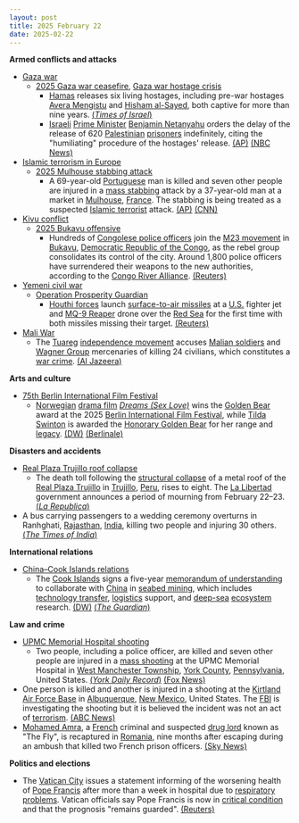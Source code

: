```yaml
---
layout: post
title: 2025 February 22
date: 2025-02-22
---
```



**Armed conflicts and attacks**

* [Gaza war](https://en.wikipedia.org/wiki/Gaza_war "Gaza war")
  + [2025 Gaza war ceasefire](https://en.wikipedia.org/wiki/2025_Gaza_war_ceasefire "2025 Gaza war ceasefire"), [Gaza war hostage crisis](https://en.wikipedia.org/wiki/Gaza_war_hostage_crisis "Gaza war hostage crisis")
    - [Hamas](https://en.wikipedia.org/wiki/Hamas "Hamas") releases six living hostages, including pre-war hostages [Avera Mengistu](https://en.wikipedia.org/wiki/Avera_Mengistu "Avera Mengistu") and [Hisham al-Sayed](https://en.wikipedia.org/wiki/Hisham_al-Sayed "Hisham al-Sayed"), both captive for more than nine years. [(*Times of Israel*)](https://www.timesofisrael.com/these-are-the-six-living-hostages-set-to-be-released-saturday/)
    - [Israeli](https://en.wikipedia.org/wiki/Israel "Israel") [Prime Minister](https://en.wikipedia.org/wiki/Prime_Minister_of_Israel "Prime Minister of Israel") [Benjamin Netanyahu](https://en.wikipedia.org/wiki/Benjamin_Netanyahu "Benjamin Netanyahu") orders the delay of the release of 620 [Palestinian](https://en.wikipedia.org/wiki/Palestinians "Palestinians") [prisoners](https://en.wikipedia.org/wiki/Palestinian_prisoners_in_Israel "Palestinian prisoners in Israel") indefinitely, citing the "humiliating" procedure of the hostages' release. [(AP)](https://apnews.com/article/israel-palestinians-hamas-war-ceasefire-hostages-02-22-2025-364c7abeb679e910cb5acba234469574) [(NBC News)](https://www.nbcnews.com/news/world/live-blog/israel-hamas-ceasefire-live-updates-rcna193120)
* [Islamic terrorism in Europe](https://en.wikipedia.org/wiki/Islamic_terrorism_in_Europe "Islamic terrorism in Europe")
  + [2025 Mulhouse stabbing attack](https://en.wikipedia.org/wiki/2025_Mulhouse_stabbing_attack "2025 Mulhouse stabbing attack")
    - A 69-year-old [Portuguese](https://en.wikipedia.org/wiki/Portugal "Portugal") man is killed and seven other people are injured in a [mass stabbing](https://en.wikipedia.org/wiki/Mass_stabbing "Mass stabbing") attack by a 37-year-old man at a market in [Mulhouse](https://en.wikipedia.org/wiki/Mulhouse "Mulhouse"), [France](https://en.wikipedia.org/wiki/France "France"). The stabbing is being treated as a suspected [Islamic terrorist](https://en.wikipedia.org/wiki/Islamic_terrorism "Islamic terrorism") attack. [(AP)](https://apnews.com/article/france-stabbing-islamic-extremism-mulhouse-f360a94b520b199cdd7f389e6ff5e01c) [(CNN)](https://edition.cnn.com/2025/02/22/europe/mulhouse-attack-intl-latam/index.html)
* [Kivu conflict](https://en.wikipedia.org/wiki/Kivu_conflict "Kivu conflict")
  + [2025 Bukavu offensive](https://en.wikipedia.org/wiki/2025_Bukavu_offensive "2025 Bukavu offensive")
    - Hundreds of [Congolese police officers](https://en.wikipedia.org/wiki/Congolese_National_Police "Congolese National Police") join the [M23 movement](https://en.wikipedia.org/wiki/March_23_Movement "March 23 Movement") in [Bukavu](https://en.wikipedia.org/wiki/Bukavu "Bukavu"), [Democratic Republic of the Congo](https://en.wikipedia.org/wiki/Democratic_Republic_of_the_Congo "Democratic Republic of the Congo"), as the rebel group consolidates its control of the city. Around 1,800 police officers have surrendered their weapons to the new authorities, according to the [Congo River Alliance](https://en.wikipedia.org/wiki/Congo_River_Alliance "Congo River Alliance"). [(Reuters)](https://www.reuters.com/world/africa/hundreds-congolese-police-join-rebels-occupied-city-2025-02-22/)
* [Yemeni civil war](https://en.wikipedia.org/wiki/Yemeni_civil_war_%282014%E2%80%93present%29 "Yemeni civil war (2014–present)")
  + [Operation Prosperity Guardian](https://en.wikipedia.org/wiki/Operation_Prosperity_Guardian "Operation Prosperity Guardian")
    - [Houthi forces](https://en.wikipedia.org/wiki/Houthis "Houthis") launch [surface-to-air missiles](https://en.wikipedia.org/wiki/Surface-to-air_missile "Surface-to-air missile") at a [U.S.](https://en.wikipedia.org/wiki/United_States_Air_Force "United States Air Force") fighter jet and [MQ-9 Reaper](https://en.wikipedia.org/wiki/General_Atomics_MQ-9_Reaper "General Atomics MQ-9 Reaper") drone over the [Red Sea](https://en.wikipedia.org/wiki/Red_Sea "Red Sea") for the first time with both missiles missing their target. [(Reuters)](https://www.reuters.com/world/middle-east/yemens-houthis-launched-missile-us-fighter-jet-missed-2025-02-22/)
* [Mali War](https://en.wikipedia.org/wiki/Mali_War "Mali War")
  + The [Tuareg](https://en.wikipedia.org/wiki/Tuareg_people "Tuareg people") [independence movement](https://en.wikipedia.org/wiki/National_Movement_for_the_Liberation_of_Azawad "National Movement for the Liberation of Azawad") accuses [Malian soldiers](https://en.wikipedia.org/wiki/Malian_Armed_Forces "Malian Armed Forces") and [Wagner Group](https://en.wikipedia.org/wiki/Wagner_Group "Wagner Group") mercenaries of killing 24 civilians, which constitutes a [war crime](https://en.wikipedia.org/wiki/War_crime "War crime"). [(Al Jazeera)](https://www.aljazeera.com/news/2025/2/22/malis-army-says-investigating-soldiers-accused-of-killing-24-civilians)

**Arts and culture**

* [75th Berlin International Film Festival](https://en.wikipedia.org/wiki/75th_Berlin_International_Film_Festival "75th Berlin International Film Festival")
  + [Norwegian](https://en.wikipedia.org/wiki/Cinema_of_Norway "Cinema of Norway") [drama film](https://en.wikipedia.org/wiki/Drama_%28film_and_television%29 "Drama (film and television)") *[Dreams (Sex Love)](https://en.wikipedia.org/wiki/Dreams_%28Sex_Love%29 "Dreams (Sex Love)")* wins the [Golden Bear](https://en.wikipedia.org/wiki/Golden_Bear "Golden Bear") award at the 2025 [Berlin International Film Festival](https://en.wikipedia.org/wiki/Berlin_International_Film_Festival "Berlin International Film Festival"), while [Tilda Swinton](https://en.wikipedia.org/wiki/Tilda_Swinton "Tilda Swinton") is awarded the [Honorary Golden Bear](https://en.wikipedia.org/wiki/Honorary_Golden_Bear "Honorary Golden Bear") for her range and [legacy](https://en.wikipedia.org/wiki/Tilda_Swinton_filmography "Tilda Swinton filmography"). [(DW)](https://www.dw.com/en/coming-of-age-film-from-norway-wins-berlinales-golden-bear/a-71716079) [(Berlinale)](https://www.berlinale.de/en/festival/awards-and-juries/honorary-golden-bear.html)

**Disasters and accidents**

* [Real Plaza Trujillo roof collapse](https://en.wikipedia.org/wiki/Real_Plaza_Trujillo_roof_collapse "Real Plaza Trujillo roof collapse")
  + The death toll following the [structural collapse](https://en.wikipedia.org/wiki/Structural_integrity_and_failure "Structural integrity and failure") of a metal roof of the [Real Plaza Trujillo](https://en.wikipedia.org/wiki/Real_Plaza_Trujillo "Real Plaza Trujillo") in [Trujillo](https://en.wikipedia.org/wiki/Trujillo%2C_Peru "Trujillo, Peru"), [Peru](https://en.wikipedia.org/wiki/Peru "Peru"), rises to eight. The [La Libertad](https://en.wikipedia.org/wiki/Department_of_La_Libertad "Department of La Libertad") government announces a period of mourning from February 22–23. [(*La Republica*)](https://larepublica.pe/sociedad/2025/02/21/colapsa-techo-de-real-plaza-en-trujillo-en-vivo-reporte-de-heridos-y-ultimas-noticias-segun-coer-1782711)
* A bus carrying passengers to a wedding ceremony overturns in Ranhghati, [Rajasthan](https://en.wikipedia.org/wiki/Rajasthan "Rajasthan"), [India](https://en.wikipedia.org/wiki/India "India"), killing two people and injuring 30 others. [(*The Times of India*)](https://timesofindia.indiatimes.com/city/jaipur/two-dead-30-injured-as-bus-overturns/articleshow/118487309.cms)

**International relations**

* [China–Cook Islands relations](https://en.wikipedia.org/wiki/China%E2%80%93Cook_Islands_relations "China–Cook Islands relations")
  + The [Cook Islands](https://en.wikipedia.org/wiki/Cook_Islands "Cook Islands") signs a five-year [memorandum of understanding](https://en.wikipedia.org/wiki/Memorandum_of_understanding "Memorandum of understanding") to collaborate with [China](https://en.wikipedia.org/wiki/China "China") in [seabed mining](https://en.wikipedia.org/wiki/Seabed_mining "Seabed mining"), which includes [technology transfer](https://en.wikipedia.org/wiki/Technology_transfer "Technology transfer"), [logistics](https://en.wikipedia.org/wiki/Logistics "Logistics") support, and [deep-sea](https://en.wikipedia.org/wiki/Deep-sea_community "Deep-sea community") [ecosystem](https://en.wikipedia.org/wiki/Marine_ecosystem "Marine ecosystem") research. [(DW)](https://www.dw.com/en/cook-islands-announces-deep-sea-minerals-deal-with-china/a-71711275) [(*The Guardian*)](https://www.theguardian.com/world/2025/feb/22/cook-islands-china-partnership-response)

**Law and crime**

* [UPMC Memorial Hospital shooting](https://en.wikipedia.org/wiki/UPMC_Memorial_Hospital_shooting "UPMC Memorial Hospital shooting")
  + Two people, including a police officer, are killed and seven other people are injured in a [mass shooting](https://en.wikipedia.org/wiki/Mass_shooting "Mass shooting") at the UPMC Memorial Hospital in [West Manchester Township](https://en.wikipedia.org/wiki/West_Manchester_Township%2C_Pennsylvania "West Manchester Township, Pennsylvania"), [York County](https://en.wikipedia.org/wiki/York_County%2C_Pennsylvania "York County, Pennsylvania"), [Pennsylvania](https://en.wikipedia.org/wiki/Pennsylvania "Pennsylvania"), United States. [(*York Daily Record*)](https://www.ydr.com/story/news/crime/2025/02/22/shooter-targeted-the-icu-at-upmc-memorial-killing-a-police-officer/79682914007/) [(Fox News)](https://www.fox43.com/article/news/local/york-county/police-incident-upmc-york-public-to-avoid-the-area/521-0c7355f3-6262-4ef5-8b76-9353775cabf9)
* One person is killed and another is injured in a shooting at the [Kirtland Air Force Base](https://en.wikipedia.org/wiki/Kirtland_Air_Force_Base "Kirtland Air Force Base") in [Albuquerque](https://en.wikipedia.org/wiki/Albuquerque "Albuquerque"), [New Mexico](https://en.wikipedia.org/wiki/New_Mexico "New Mexico"), United States. The [FBI](https://en.wikipedia.org/wiki/Federal_Bureau_of_Investigation "Federal Bureau of Investigation") is investigating the shooting but it is believed the incident was not an act of [terrorism](https://en.wikipedia.org/wiki/Terrorism "Terrorism"). [(ABC News)](https://abcnews.go.com/US/wireStory/shooting-air-force-base-new-mexico-kills-airman-119079724)
* [Mohamed Amra](https://en.wikipedia.org/wiki/Mohamed_Amra "Mohamed Amra"), a [French](https://en.wikipedia.org/wiki/France "France") criminal and suspected [drug lord](https://en.wikipedia.org/wiki/Drug_lord "Drug lord") known as "The Fly", is recaptured in [Romania](https://en.wikipedia.org/wiki/Romania "Romania"), nine months after escaping during an ambush that killed two French prison officers. [(Sky News)](https://news.sky.com/story/mohamed-amra-the-fly-recaptured-in-romania-nine-months-after-escape-that-killed-two-french-prison-officers-13314864)

**Politics and elections**

* The [Vatican City](https://en.wikipedia.org/wiki/Vatican_City "Vatican City") issues a statement informing of the worsening health of [Pope Francis](https://en.wikipedia.org/wiki/Pope_Francis "Pope Francis") after more than a week in hospital due to [respiratory problems](https://en.wikipedia.org/wiki/Respiratory_disease "Respiratory disease"). Vatican officials say Pope Francis is now in [critical condition](https://en.wikipedia.org/wiki/Critical_condition "Critical condition") and that the prognosis "remains guarded". [(Reuters)](https://www.reuters.com/world/europe/pope-francis-will-not-lead-sunday-prayers-second-week-running-vatican-says-2025-02-22/)
